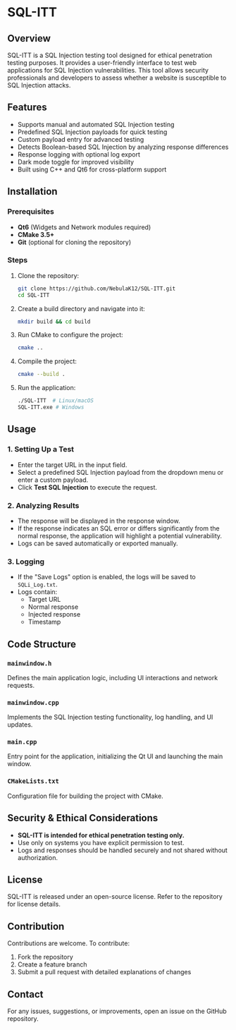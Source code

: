 # SQL-ITT

## Overview
SQL-ITT is a SQL Injection testing tool designed for ethical penetration testing purposes. It provides a user-friendly interface to test web applications for SQL Injection vulnerabilities. This tool allows security professionals and developers to assess whether a website is susceptible to SQL Injection attacks.

## Features
- Supports manual and automated SQL Injection testing
- Predefined SQL Injection payloads for quick testing
- Custom payload entry for advanced testing
- Detects Boolean-based SQL Injection by analyzing response differences
- Response logging with optional log export
- Dark mode toggle for improved visibility
- Built using C++ and Qt6 for cross-platform support

## Installation
### Prerequisites
- **Qt6** (Widgets and Network modules required)
- **CMake 3.5+**
- **Git** (optional for cloning the repository)

### Steps
1. Clone the repository:
   ```sh
   git clone https://github.com/NebulaK12/SQL-ITT.git
   cd SQL-ITT
   ```
2. Create a build directory and navigate into it:
   ```sh
   mkdir build && cd build
   ```
3. Run CMake to configure the project:
   ```sh
   cmake ..
   ```
4. Compile the project:
   ```sh
   cmake --build .
   ```
5. Run the application:
   ```sh
   ./SQL-ITT  # Linux/macOS
   SQL-ITT.exe # Windows
   ```

## Usage
### 1. Setting Up a Test
- Enter the target URL in the input field.
- Select a predefined SQL Injection payload from the dropdown menu or enter a custom payload.
- Click **Test SQL Injection** to execute the request.

### 2. Analyzing Results
- The response will be displayed in the response window.
- If the response indicates an SQL error or differs significantly from the normal response, the application will highlight a potential vulnerability.
- Logs can be saved automatically or exported manually.

### 3. Logging
- If the "Save Logs" option is enabled, the logs will be saved to `SQLi_Log.txt`.
- Logs contain:
  - Target URL
  - Normal response
  - Injected response
  - Timestamp

## Code Structure
### `mainwindow.h`
Defines the main application logic, including UI interactions and network requests.

### `mainwindow.cpp`
Implements the SQL Injection testing functionality, log handling, and UI updates.

### `main.cpp`
Entry point for the application, initializing the Qt UI and launching the main window.

### `CMakeLists.txt`
Configuration file for building the project with CMake.

## Security & Ethical Considerations
- **SQL-ITT is intended for ethical penetration testing only.**
- Use only on systems you have explicit permission to test.
- Logs and responses should be handled securely and not shared without authorization.

## License
SQL-ITT is released under an open-source license. Refer to the repository for license details.

## Contribution
Contributions are welcome. To contribute:
1. Fork the repository
2. Create a feature branch
3. Submit a pull request with detailed explanations of changes

## Contact
For any issues, suggestions, or improvements, open an issue on the GitHub repository.

